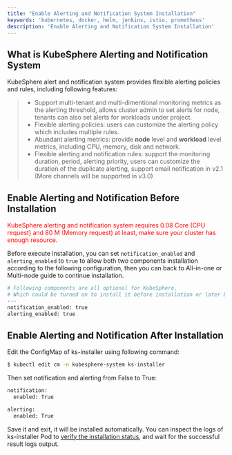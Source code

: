 ```yaml
---
title: "Enable Alerting and Notification System Installation"
keywords: 'kubernetes, docker, helm, jenkins, istio, prometheus'
description: 'Enable Alerting and Notification System Installation'
---
```


## What is KubeSphere Alerting and Notification System

KubeSphere alert and notification system provides flexible alerting policies and rules, including following features:

> - Support multi-tenant and multi-dimentional monitoring metrics as the alerting threshold, allows cluster admin to set alerts for node, tenants can also set alerts for workloads under project.
> - Flexible alerting policies: users can customize the alerting policy which includes multiple rules.
> - Abundant alerting metrics: provide **node** level and **workload** level metrics, including CPU, memory, disk and network.
> - Flexible alerting and notification rules: support the monitoring duration, period, alerting priority, users can customize the duration of the duplicate alerting, support email notification in v2.1 (More channels will be supported in v3.0)


## Enable Alerting and Notification Before Installation

<font color=red>KubeSphere alerting and notification system requires 0.08 Core (CPU request) and 80 M (Memory request) at least, make sure your cluster has enough resource.</font>

Before execute installation, you can set `notification_enabled` and `alerting_enabled` to `true` to allow both two components installation according to the following configuration, then you can back to All-in-one or Multi-node guide to continue installation.

```bash
# Following components are all optional for KubeSphere,
# Which could be turned on to install it before installation or later by updating its value to true
···
notification_enabled: true
alerting_enabled: true
```

## Enable Alerting and Notification After Installation

Edit the ConfigMap of ks-installer using following command:

```bash
$ kubectl edit cm -n kubesphere-system ks-installer
```

Then set notification and alerting from False to True:

```bash
notification:
  enabled: True

alerting:
  enabled: True
```

Save it and exit, it will be installed automatically. You can inspect the logs of ks-installer Pod to [verify the installation status](../verify-components), and wait for the successful result logs output.
